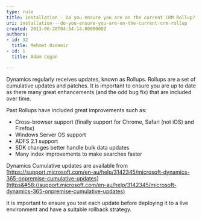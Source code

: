 ```yaml
---
type: rule
title: Installation - Do you ensure you are on the current CRM Rollup?
uri: installation---do-you-ensure-you-are-on-the-current-crm-rollup
created: 2013-06-28T04:54:14.0000000Z
authors:
- id: 32
  title: Mehmet Ozdemir
- id: 1
  title: Adam Cogan

---
```


 Dynamics regularly receives updates, known as Rollups. Rollups are a set of cumulative updates and patches. It is important to ensure you are up to date as there many great enhancements (and the odd bug fix) that are included over time. 
 
Past Rollups have included great improvements such as:​​

- Cross-browser support (finally support for Chrome, Safari (not iOS) and Firefox)
- Windows Server OS support
- ADFS 2.1 support
- SDK changes better handle bulk data updates
- Many index improvements to make searches faster


Dynamics Cumulative updates are available from [https://support.microsoft.com/en-au/help/3142345/microsoft-dynamics-365-onpremise-cumulative-updates](https&#58;//support.microsoft.com/en-au/help/3142345/microsoft-dynamics-365-onpremise-cumulative-updates)

It is important to ensure you test each update before deploying it to a live environment and have a suitable rollback strategy.​

